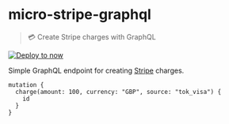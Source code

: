# micro-stripe-graphql

> 💳 Create Stripe charges with GraphQL

[![Deploy to now](https://deploy.now.sh/static/button.svg)](https://deploy.now.sh/?repo=https://github.com/ynnoj/micro-stripe-graphql&env=STRIPE_KEY)

Simple GraphQL endpoint for creating [Stripe](https://stripe.com/) charges.

```gql
mutation {
  charge(amount: 100, currency: "GBP", source: "tok_visa") {
    id
  }
}
```
